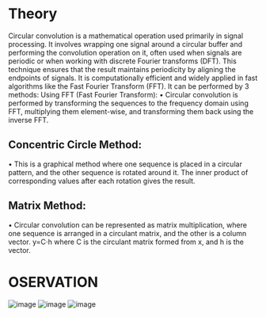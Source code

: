 # Theory 
Circular convolution is a mathematical operation used primarily in signal processing. It 
involves wrapping one signal around a circular buffer and performing the convolution 
operation on it, often used when signals are periodic or when working with discrete Fourier 
transforms (DFT). This technique ensures that the result maintains periodicity by aligning the 
endpoints of signals. It is computationally efficient and widely applied in fast algorithms like 
the Fast Fourier Transform (FFT). It can be performed by 3 methods: 
Using FFT (Fast Fourier Transform): 
• Circular convolution is performed by transforming the sequences to the frequency 
domain using FFT, multiplying them element-wise, and transforming them back using 
the inverse FFT. 
                     
## Concentric Circle Method: 
• This is a graphical method where one sequence is placed in a circular pattern, and the 
other sequence is rotated around it. The inner product of corresponding values after 
each rotation gives the result. 
## Matrix Method: 
• Circular convolution can be represented as matrix multiplication, where one sequence 
is arranged in a circulant matrix, and the other is a column vector. 
               y=C⋅h 
where C is the circulant matrix formed from x, and h is the vector.

# OSERVATION
![image](https://github.com/user-attachments/assets/981aff29-f4a5-4fbf-9e90-ccab41e15229)
![image](https://github.com/user-attachments/assets/e3ec9290-b772-415c-977b-15b2ba26a9ab)
![image](https://github.com/user-attachments/assets/2a270098-2134-465b-a754-fd49db83ee49)



